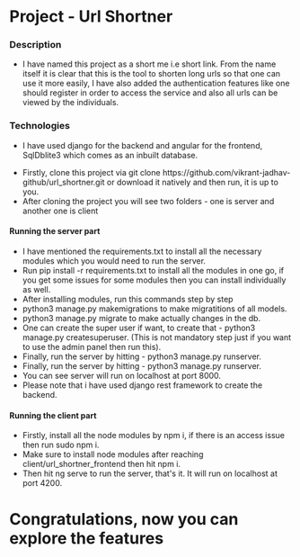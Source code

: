 <h1>Project - Url Shortner</h1>

<h3>Description</h3>
<ul>
<li>
I have named this project as a short me i.e short link. From the name itself it is clear that this is the tool to shorten long urls so that one can use it more easily, I have also added the authentication features like one should register in order to access the service and also all urls can be viewed by the individuals.
</li>
</ul>

<h3>Technologies</h3>
<ul>
<li>
I have used django for the backend and angular for the frontend, SqlDblite3 which comes as an inbuilt database.
</li>
</ul>
<p> </p>

<ul>
<li>
Firstly, clone this project via git clone https://github.com/vikrant-jadhav-github/url_shortner.git or download it natively and then run, it is up to you.
</li>
<li>
After cloning the project you will see two folders - one is server and another one is client
</li>
</ul>

<h4>Running the server part</h4>
<ul>
<li>
I have mentioned the requirements.txt to install all the necessary modules which you would need to run the server.
</li>
<li>
Run pip install -r requirements.txt to install all the modules in one go, if you get some issues for some modules then you can install individually as well.
</li>
<li>
After installing modules, run this commands step by step
</li>
<li>
python3 manage.py makemigrations to make migratitions of all models.
</li>
<li>
python3 manage.py migrate to make actually changes in the db.
</li>
<li>
One can create the super user if want, to create that - python3 manage.py createsuperuser. (This is not mandatory step just if you want to use the admin panel then run this).
</li>
<li>
Finally, run the server by hitting - python3 manage.py runserver.
</li>
<li>
Finally, run the server by hitting - python3 manage.py runserver.
</li>
<li>
You can see server will run on localhost at port 8000.
</li>
<li>
Please note that i have used django rest framework to create the backend.
</li>
</ul>

<h4>Running the client part</h4>
<ul>
<li>
Firstly, install all the node modules by npm i, if there is an access issue then run sudo npm i.
</li>
<li>
Make sure to install node modules after reaching client/url_shortner_frontend then hit npm i.
</li>
<li>
Then hit ng serve to run the server, that's it. It will run on localhost at port 4200.
</li>
</ul>

<h1>Congratulations, now you can explore the features </h1>